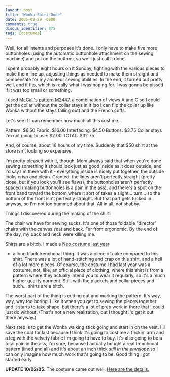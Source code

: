 ```yaml
---
layout: post
title: "Wonka Shirt Done"
date: 2005-08-29 -0800
comments: true
disqus_identifier: 875
tags: [costumes]
---
```

Well, for all intents and purposes it's done. I only have to make five
more buttonholes (using the automatic buttonhole attachment on the
sewing machine) and put on the buttons, so we'll just call it done.

 I spent probably eight hours on it Sunday, fighting with the various
pieces to make them line up, adjusting things as needed to make them
straight and compensate for my amateur sewing abilities. In the end, it
turned out pretty well, and it fits, which is really what I was hoping
for. I was gonna be pissed if it was too small or something.

 I used [McCall's pattern
M2447](http://www.mccallpattern.com/item/M2447.htm), a combination of
views A and C so I could get the collar without the collar stays in it
(so I can flip the collar up like Wonka without the stays falling out)
and the French cuffs.

 Let's see if I can remember how much all this cost me...

 Pattern: $6.50
 Fabric: $16.00
 Interfacing: $4.50
 Buttons: $3.75
 Collar stays I'm not going to use: $2.00
 TOTAL: $32.75

 And, of course, about 16 hours of my time. Suddenly that $50 shirt at
the store isn't looking so expensive.

 I'm pretty pleased with it, though. Mom always said that when you're
done sewing something it should look just as good inside as it does
outside, and I'd say I'm there with it - everything inside is nicely put
together, the outside looks crisp and clean. Granted, the lines aren't
perfectly straight (pretty close, but if you look you'll see flaws), the
buttonholes aren't perfectly spaced (making buttonholes is a pain in the
ass), and there's a spot on the front band toward the bottom where it
sort of takes a slight... turn... so the bottom of the front isn't
perfectly straight. But that part gets tucked in anyway, so I'm not too
bummed about that. All in all, not shabby.

 Things I discovered during the making of the shirt:

 The chair we have for sewing sucks. It's one of those foldable
"director" chairs with the canvas seat and back. Far from ergonomic. By
the end of the day, my back and neck were killing me.

 Shirts are a bitch. I made a [Neo costume last
year](http://paraesthesia.com/archive/2003/10/31/i-am-the-scariest-man-alive.aspx)
- a long black trenchcoat thing. It was a piece of cake compared to this
shirt. There was a lot of hand-stitching and crap on this shirt, and a
hell of a lot more pieces. Of course, the costume I had last year was a
costume, not, like, an official piece of clothing, where this shirt is
from a pattern where they actually intend you to wear it regularly, so
it's a much higher quality garment. Still, with the plackets and collar
pieces and such... shirts are a bitch.

 The worst part of the thing is cutting out and marking the pattern.
It's way, way, way too boring. I like it when you get to sewing the
pieces together and it starts to take shape, but there's a lot of prep
work in there that I could just do without. (That's not a new
realization, but I thought I'd get it out there anyway.)

 Next step is to get the Wonka walking stick going and start in on the
vest. I'll save the coat for last because I think it's going to cost me
a frickin' arm and a leg with the velvety fabric I'm going to have to
buy. It's also going to be a total pain in the ass, I'm sure, because I
actually bought a real trenchcoat pattern (lined and all) and it's about
an inch thick *still in the envelope* so I can only imagine how much
work that's going to be. Good thing I got started early.

**UPDATE 10/02/05**: The costume came out well. [Here are the
details.](/archive/2005/10/02/wonka-costume-complete.aspx)


